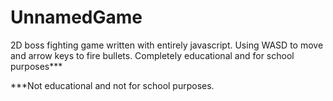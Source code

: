 
# UnnamedGame

2D boss fighting game written with entirely javascript. Using WASD to move and arrow keys to fire bullets.
Completely educational and for school purposes***








***Not educational and not for school purposes.
